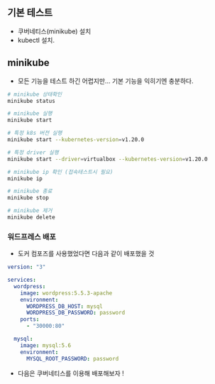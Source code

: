 ## 기본 테스트

- 쿠버네티스(minikube) 설치
- kubectl 설치.

## minikube
- 모든 기능을 테스트 하긴 어렵지만... 기본 기능을 익히기엔 충분하다.

```sh
# minikube 상태확인
minikube status

# minikube 실행
minikube start

# 특정 k8s 버전 실행
minikube start --kubernetes-version=v1.20.0

# 특정 driver 실행
minikube start --driver=virtualbox --kubernetes-version=v1.20.0

# minikube ip 확인 (접속테스트시 필요)
minikube ip

# minikube 종료
minikube stop

# minikube 제거
minikube delete
```

### 워드프레스 배포

- 도커 컴포즈를 사용했었다면 다음과 같이 배포했을 것

```yml
version: "3"

services:
  wordpress:
    image: wordpress:5.5.3-apache
    environment:
      WORDPRESS_DB_HOST: mysql
      WORDPRESS_DB_PASSWORD: password
    ports:
      - "30000:80"

  mysql:
    image: mysql:5.6
    environment:
      MYSQL_ROOT_PASSWORD: password
```

- 다음은 쿠버네티스를 이용해 배포해보자 !

